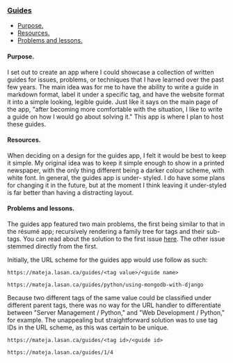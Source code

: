 ### [Guides](https://mateja.lasan.ca/guides)

* [Purpose.](#purpose)
* [Resources.](#resources)
* [Problems and lessons.](#problems-and-lessons)

#### Purpose.

I set out to create an app where I could showcase a collection of written guides for issues,
problems, or techniques that I have learned over the past few years. The main idea was for me to
have the ability to write a guide in markdown format, label it under a specific tag, and have the
website format it into a simple looking, legible guide. Just like it says on the main page of the
app, "after becoming more comfortable with the situation, I like to write a guide on how I would go
about solving it." This app is where I plan to host these guides.

#### Resources.

When deciding on a design for the guides app, I felt it would be best to keep it simple. My
original idea was to keep it simple enough to show in a printed newspaper, with the only thing
different being a darker colour scheme, with white font. In general, the guides app is under-
styled. I do have some plans for changing it in the future, but at the moment I think leaving it
under-styled is far better than having a distracting layout.

#### Problems and lessons.

The guides app featured two main problems, the first being similar to that in the résumé app;
recursively rendering a family tree for tags and their sub-tags. You can read about the solution to the first issue [here](https://github.com/matootie/mateja.lasan.ca/tree/master/resume#problems-and-lessons). The other issue stemmed directly
from the first.

Initially, the URL scheme for the guides app would use follow as such:

`https://mateja.lasan.ca/guides/<tag value>/<guide name>`

`https://mateja.lasan.ca/guides/python/using-mongodb-with-django`

Because two different tags of the same value could be classified under different parent tags, there
was no way for the URL handler to differentiate between "Server Management / Python," and "Web
Development / Python," for example. The unappealing but straightforward solution was to use tag IDs
in the URL scheme, as this was certain to be unique.

`https://mateja.lasan.ca/guides/<tag id>/<guide id>`

`https://mateja.lasan.ca/guides/1/4`
